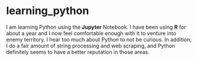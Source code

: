 # learning_python
I am learning Python using the **Jupyter** Notebook. I have been using **R** for about a year and I now feel comfortable enough with it to venture into enemy territory. I hear too much about Python to not be curious. In addition, I do a fair amount of string processing and web scraping, and Python definitely seems to have a better reputation in those areas.
